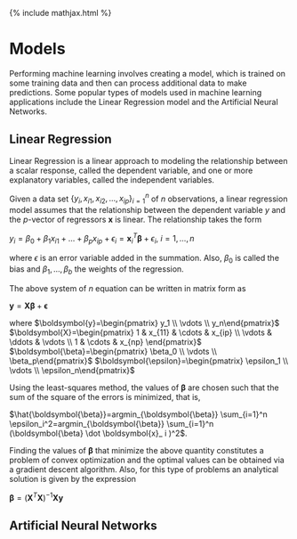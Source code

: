 {% include mathjax.html %}
# Models
Performing machine learning involves creating a model, which is trained on some training data and then can process additional data to make predictions. Some popular types of models used in machine learning applications include the Linear Regression model and the Artificial Neural Networks.

## Linear Regression
Linear Regression is a linear approach to modeling the relationship between a scalar response, called the dependent variable, and one or more explanatory variables, called the independent variables.

Given a data set $\{y_i,x_{i1},x_{i2},...,x_{ip}\} _ {i=1}^n$ of $n$ observations, a linear regression model assumes that the relationship between the dependent variable $y$ and the $p$-vector of regressors $\boldsymbol{x}$ is linear. The relationship takes the form

$y_i=\beta_0+\beta_1x_{i1}+...+\beta_px_{ip}+\epsilon_i=\boldsymbol{x} _ i^T \boldsymbol{\beta}+\epsilon_i$,    $i=1,...,n$

where $\epsilon$ is an error variable added in the summation. Also, $\beta_0$ is called the bias and $\beta_1,...,\beta_b$ the weights of the regression.

The above system of $n$ equation can be written in matrix form as 

$\boldsymbol{y}=\boldsymbol{X}\boldsymbol{\beta}+\boldsymbol{\epsilon}$

where 
$\boldsymbol{y}=\begin{pmatrix} y_1 \\ \vdots \\ y_n\end{pmatrix}$
$\boldsymbol{X}=\begin{pmatrix} 1 & x_{11} & \cdots & x_{ip} \\ 
                                \vdots & \ddots & \vdots \\
                                1 & \cdots & x_{np} \end{pmatrix}$
$\boldsymbol{\beta}=\begin{pmatrix} \beta_0 \\ \vdots \\ \beta_p\end{pmatrix}$
$\boldsymbol{\epsilon}=\begin{pmatrix} \epsilon_1 \\ \vdots \\ \epsilon_n\end{pmatrix}$

Using the least-squares method, the values of $\boldsymbol{\beta}$ are chosen such that the sum of the square of the errors is minimized, that is, 

$\hat{\boldsymbol{\beta}}=argmin_{\boldsymbol{\beta}} \sum_{i=1}^n \epsilon_i^2=argmin_{\boldsymbol{\beta}} \sum_{i=1}^n (\boldsymbol{\beta} \dot \boldsymbol{x}_ i )^2$.

Finding the values of $\boldsymbol{\beta}$ that minimize the above quantity constitutes a problem of convex optimization and the optimal values can be obtained via a gradient descent algorithm. Also, for this type of problems an analytical solution is given by the expression

$\boldsymbol{\beta}=(\boldsymbol{X}^T\boldsymbol{X})^{-1}\boldsymbol{X}\boldsymbol{y}$





## Artificial Neural Networks
